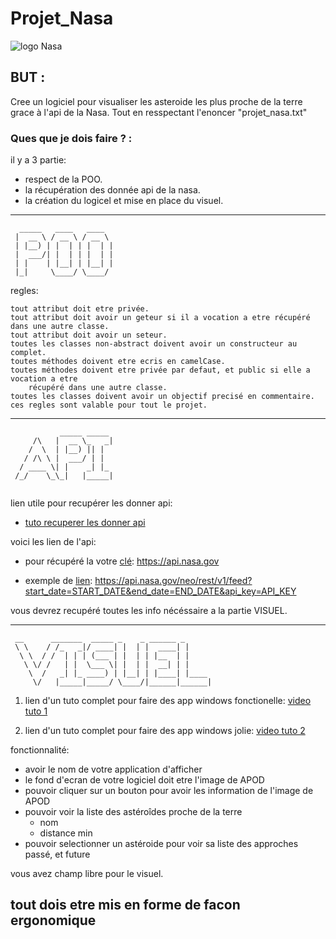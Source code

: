 # Projet_Nasa

![logo Nasa](https://upload.wikimedia.org/wikipedia/commons/thumb/e/e5/NASA_logo.svg/1200px-NASA_logo.svg.png)

## BUT :

Cree un logiciel pour visualiser les asteroide les plus proche de la terre grace à l'api de la Nasa.
Tout en resspectant l'enoncer "projet_nasa.txt" 

### Ques que je dois faire ? :

il y a 3 partie:
- respect de la POO.
- la récupération des donnée api de la nasa.
- la création du logicel et mise en place du visuel.

---
```ascii
  _____   ____   ____  
 |  __ \ / __ \ / __ \ 
 | |__) | |  | | |  | |
 |  ___/| |  | | |  | |
 | |    | |__| | |__| |
 |_|     \____/ \____/ 
 ```
                       
regles:

    tout attribut doit etre privée.
    tout attribut doit avoir un geteur si il a vocation a etre récupéré dans une autre classe.
    tout attribut doit avoir un seteur.
    toutes les classes non-abstract doivent avoir un constructeur au complet.
    toutes méthodes doivent etre ecris en camelCase.
    toutes méthodes doivent etre privée par defaut, et public si elle a vocation a etre 
        récupéré dans une autre classe.
    toutes les classes doivent avoir un objectif precisé en commentaire.
    ces regles sont valable pour tout le projet.

---
```ascii
           _____ _____ 
     /\   |  __ \_   _|
    /  \  | |__) || |  
   / /\ \ |  ___/ | |  
  / ____ \| |    _| |_ 
 /_/    \_\_|   |_____|
 
```
lien utile pour recupérer les donner api:

- [tuto recuperer les donner api](https://learn.microsoft.com/fr-fr/aspnet/web-api/overview/advanced/calling-a-web-api-from-a-net-client)

voici les lien de l'api:

- pour récupéré la votre [clé](https://api.nasa.gov): https://api.nasa.gov

- exemple de [lien](https://api.nasa.gov/neo/rest/v1/feed?start_date=START_DATE&end_date=END_DATE&api_key=API_KEY): https://api.nasa.gov/neo/rest/v1/feed?start_date=START_DATE&end_date=END_DATE&api_key=API_KEY
		
vous devrez recupéré toutes les info nécéssaire a la partie VISUEL.

---
```ascii
 __      _______  _____ _    _ ______ _      
 \ \    / /_   _|/ ____| |  | |  ____| |     
  \ \  / /  | | | (___ | |  | | |__  | |     
   \ \/ /   | |  \___ \| |  | |  __| | |     
    \  /   _| |_ ____) | |__| | |____| |____ 
     \/   |_____|_____/ \____/|______|______|
```	
1. lien d'un tuto complet pour faire des app windows fonctionelle: [video tuto 1](https://www.youtube.com/watch?v=wfWxdh-_k_4)

2. lien d'un tuto complet pour faire des app windows jolie: [video tuto 2](https://www.youtube.com/watch?v=PzP8mw7JUzI)
	
fonctionnalité:

- avoir le nom de votre application d'afficher
- le fond d'ecran de votre logiciel doit etre l'image de APOD
- pouvoir cliquer sur un bouton pour avoir les information de l'image de APOD
- pouvoir voir la liste des astéroîdes proche de la terre
	- nom
	- distance min
- pouvoir selectionner un astéroide pour voir sa liste des approches passé, et future

vous avez champ libre pour le visuel.

tout dois etre mis en forme de facon ergonomique
---
